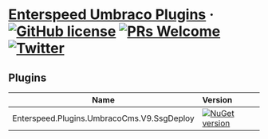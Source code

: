 # [Enterspeed Umbraco Plugins](https://www.enterspeed.com) &middot; [![GitHub license](https://img.shields.io/badge/license-MIT-blue.svg)](./LICENSE) [![PRs Welcome](https://img.shields.io/badge/PRs-welcome-brightgreen.svg)](https://github.com/enterspeedhq/enterspeed-plugins-umbraco-cms/pulls) [![Twitter](https://img.shields.io/twitter/follow/enterspeedhq?style=social)](https://twitter.com/enterspeedhq)

## Plugins

| Name                                            | Version           |
| -------------                                   |:-------------     |
| Enterspeed.Plugins.UmbracoCms.V9.SsgDeploy      | [![NuGet version](https://img.shields.io/nuget/v/Enterspeed.Plugins.UmbracoCms.V9.SsgDeploy)](https://www.nuget.org/packages/Enterspeed.Plugins.UmbracoCms.V9.SsgDeploy/)    |
